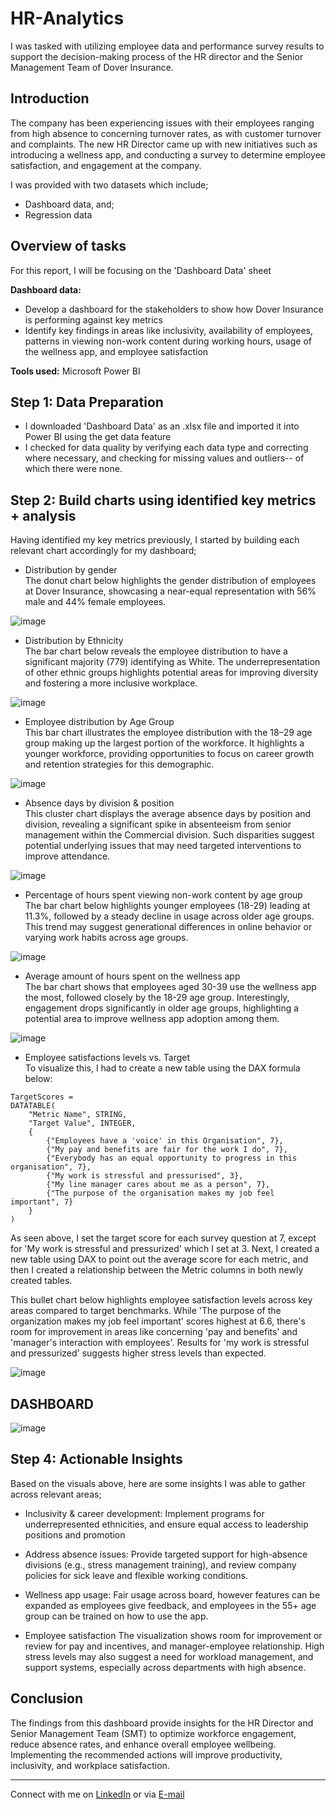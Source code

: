 # HR-Analytics
I was tasked with utilizing employee data and performance survey results to support the decision-making process of the HR director and the Senior Management Team of Dover Insurance. 

## Introduction
The company has been experiencing issues with their employees ranging from high absence to concerning turnover rates, as with customer turnover and complaints. The new HR Director came up with new initiatives such as introducing a wellness app, and conducting a survey to determine employee satisfaction, and engagement at the company. 

I was provided with two datasets which include;
- Dashboard data, and;
- Regression data

## Overview of tasks
For this report, I will be focusing on the 'Dashboard Data' sheet

**Dashboard data:** 
- Develop a dashboard for the stakeholders to show how Dover Insurance is performing against key metrics
- Identify key findings in areas like inclusivity, availability of employees, patterns in viewing non-work content during working hours, usage of the wellness app, and employee satisfaction

**Tools used:**
Microsoft Power BI 

## Step 1: Data Preparation
- I downloaded 'Dashboard Data' as an .xlsx file and imported it into Power BI using the get data feature
- I checked for data quality by verifying each data type and correcting where necessary, and checking for missing values and outliers-- of which there were none. 

## Step 2: Build charts using identified key metrics + analysis
Having identified my key metrics previously, I started by building each relevant chart accordingly for my dashboard; 

- Distribution by gender <br>
The donut chart below highlights the gender distribution of employees at Dover Insurance, showcasing a near-equal representation with 56% male and 44% female employees. 

![image](https://github.com/user-attachments/assets/8204dcfc-c4eb-4cbe-8e63-75cdcbb45200)

- Distribution by Ethnicity <br>
The bar chart below reveals the employee distribution to have a significant majority (779) identifying as White. The underrepresentation of other ethnic groups highlights potential areas for improving diversity and fostering a more inclusive workplace.

![image](https://github.com/user-attachments/assets/12be2a19-796c-4355-b219-991b7a2fbde5)

- Employee distribution by Age Group<br>
This bar chart illustrates the employee distribution with the 18–29 age group making up the largest portion of the workforce. It highlights a younger workforce, providing opportunities to focus on career growth and retention strategies for this demographic.

![image](https://github.com/user-attachments/assets/84c731b3-b2f0-4bf4-a631-807dbb691eca)

- Absence days by division & position<br>
This cluster chart displays the average absence days by position and division, revealing a significant spike in absenteeism from senior management within the Commercial division. Such disparities suggest potential underlying issues that may need targeted interventions to improve attendance.

![image](https://github.com/user-attachments/assets/dbbdd7ea-7a7a-43a2-a4ed-66a59e5f316d)

- Percentage of hours spent viewing non-work content by age group <br>
The bar chart below highlights younger employees (18-29) leading at 11.3%, followed by a steady decline in usage across older age groups. This trend may suggest generational differences in online behavior or varying work habits across age groups.

![image](https://github.com/user-attachments/assets/fa837cc3-6539-4934-9618-f0096c5420e5)

- Average amount of hours spent on the wellness app<br>
The bar chart shows that employees aged 30-39 use the wellness app the most, followed closely by the 18-29 age group. Interestingly, engagement drops significantly in older age groups, highlighting a potential area to improve wellness app adoption among them.

![image](https://github.com/user-attachments/assets/41a10c60-71f8-4f80-94db-c97b776618bb)

- Employee satisfactions levels vs. Target <br>
To visualize this, I had to create a new table using the DAX formula below:
```
TargetScores = 
DATATABLE(
    "Metric Name", STRING,
    "Target Value", INTEGER,
    {
        {"Employees have a 'voice' in this Organisation", 7},
        {"My pay and benefits are fair for the work I do", 7},
        {"Everybody has an equal opportunity to progress in this organisation", 7},
        {"My work is stressful and pressurised", 3},
        {"My line manager cares about me as a person", 7},
        {"The purpose of the organisation makes my job feel important", 7}
    }
)
```
As seen above, I set the target score for each survey question at 7, except for 'My work is stressful and pressurized' which I set at 3. Next, I created a new table using DAX to point out the average score for each metric, and then I created a relationship between the Metric columns in both newly created tables. 

This bullet chart below highlights employee satisfaction levels across key areas compared to target benchmarks. While 'The purpose of the organization makes my job feel important' scores highest at 6.6, there's room for improvement in areas like concerning 'pay and benefits' and 'manager's interaction with employees'. Results for 'my work is stressful and pressurized' suggests higher stress levels than expected. 

![image](https://github.com/user-attachments/assets/5f5490fc-9fa2-4d59-8c2c-73489a24535c)

## DASHBOARD
![image](https://github.com/user-attachments/assets/730eb8f5-cfc4-420d-b25e-2e5ecc1035ee)

## Step 4: Actionable Insights
Based on the visuals above, here are some insights I was able to gather across relevant areas; 

- Inclusivity & career development:
Implement programs for underrepresented ethnicities, and ensure equal access to leadership positions and promotion

- Address absence issues:
Provide targeted support for high-absence divisions (e.g., stress management training), and review company policies for sick leave and flexible working conditions.

- Wellness app usage:
Fair usage across board, however features can be expanded as employees give feedback, and employees in the 55+ age group can be trained on how to use the app.

- Employee satisfaction
The visualization shows room for improvement or review for pay and incentives, and manager-employee relationship. High stress levels may also suggest a need for workload management, and support systems, especially across departments with high absence. 

## Conclusion 
The findings from this dashboard provide insights for the HR Director and Senior Management Team (SMT) to optimize workforce engagement, reduce absence rates, and enhance overall employee wellbeing. Implementing the recommended actions will improve productivity, inclusivity, and workplace satisfaction. 

___
Connect with me on [LinkedIn](https://www.linkedin.com/in/hellotimilehin/) or via [E-mail](hellotimilehin@gmail.com)











